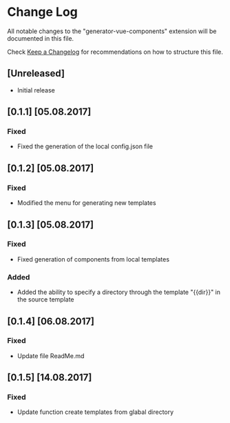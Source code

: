 # Change Log
All notable changes to the "generator-vue-components" extension will be documented in this file.

Check [Keep a Changelog](http://keepachangelog.com/) for recommendations on how to structure this file.

## [Unreleased]
- Initial release

## [0.1.1] [05.08.2017]
### Fixed
- Fixed the generation of the local config.json file

## [0.1.2] [05.08.2017]
### Fixed
- Modified the menu for generating new templates

## [0.1.3] [05.08.2017]
### Fixed
- Fixed generation of components from local templates
### Added
- Added the ability to specify a directory through the template "{{dir}}" in the source template

## [0.1.4] [06.08.2017]
### Fixed
- Update file ReadMe.md

## [0.1.5] [14.08.2017]
### Fixed
- Update function create templates from glabal directory
